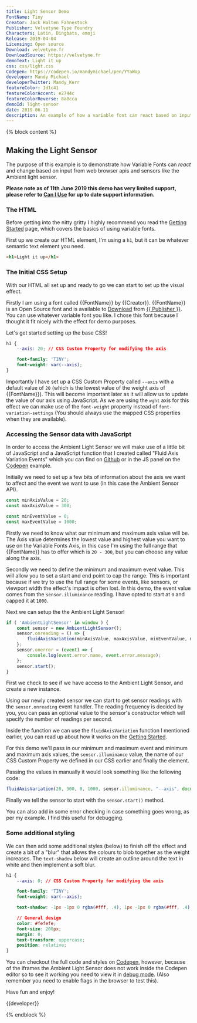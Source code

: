 ```yaml
---
title: Light Sensor Demo
FontName: Tiny
Creator: Jack Halten Fahnestock
Publisher: Velvetyne Type Foundry
Characters: Latin, Dingbats, emoji
Release: 2019-04-04
Licensing: Open source
Download: velvetyne.fr
DownloadSource: https://velvetyne.fr
demoText: Light it up
css: css/light.css
Codepen: https://codepen.io/mandymichael/pen/YYaWop
developer: Mandy Michael
developerTwitter: Mandy_Kerr
featureColor: 1d1c41
featureColorAccent: e2744c
featureColorReverse: 8a8cca
demoId: light-sensor
date: 2019-06-11
description: An example of how a variable font can react based on input from web browser apis and sensors like the Ambient light sensor.
---
```


{% block content %}
## Making the Light Sensor

The purpose of this example is to demonstrate how Variable Fonts can _react_ and change based on input from web browser apis and sensors like the Ambient light sensor.

**Please note as of 11th June 2019 this demo has very limited support, please refer to [Can I Use](https://caniuse.com/#search=ambient%20light%20sensor) for up to date support information.**

### The HTML

Before getting into the nitty gritty I highly recommend you read the [Getting Started](/getting-started) page, which covers the basics of using variable fonts.

First up we create our HTML element, I'm using a `h1`, but it can be whatever semantic text element you need.

``` html
<h1>Light it up</h1>
```


### The Initial CSS Setup

With our HTML all set up and ready to go we can start to set up the visual effect.

Firstly I am using a font called {{FontName}} by {{Creator}}. {{FontName}} is an Open Source font and is available to <a href="{{DownloadSource}}" target="_blank">Download</a> from <a href="{{DownloadSource}}">{{ Publisher }}</a>. You can use whatever variable font you like. I chose this font because I thought it fit nicely with the effect for demo purposes.

Let's get started setting up the base CSS!

``` css
h1 {
	--axis: 20; // CSS Custom Property for modifying the axis

	font-family: 'TINY';
	font-weight: var(--axis);
}
```
Importantly I have set up a CSS Custom Property called `--axis` with a default value of `20` (which is the lowest value of the weight axis of {{FontName}}). This will become important later as it will allow us to update the value of our axis using JavaScript. As we are using the `wght` axis for this effect we can make use of the `font-weight` property instead of `font-variation-settings` (You should always use the mapped CSS properties when they are available).

### Accessing the Sensor data with JavaScript

In order to access the Ambient Light Sensor we will make use of a little bit of JavaScript and a JavaScript function that I created called "Fluid Axis Variation Events" which you can find on [Github](https://github.com/mandymichael/fluid-axis-variation-events) or in the JS panel on the [Codepen]({{Codepen}}) example.

Initially we need to set up a few bits of information about the axis we want to affect and the event we want to use (in this case the Ambient Sensor API).

```js
const minAxisValue = 20;
const maxAxisValue = 300;

const minEventValue = 0;
const maxEventValue = 1000;
```

Firstly we need to know what our minimum and maximum axis value will be. The Axis value determines the lowest value and highest value you want to use on the Variable Fonts Axis, in this case I'm using the full range that {{FontName}} has to offer which is `20 - 300`, but you can choose any value along the axis.

Secondly we need to define the minimum and maximum event value. This will allow you to set a start and end point to cap the range. This is important because if we try to use the full range for some events, like sensors, or viewport width the effect's impact is often lost. In this demo, the event value comes from the `sensor.illuminance` reading. I have opted to start at `0` and capped it at `1000`.

Next we can setup the the Ambient Light Sensor!

```js
if ( 'AmbientLightSensor' in window ) {
    const sensor = new AmbientLightSensor();
    sensor.onreading = () => {
        fluidAxisVariation(minAxisValue, maxAxisValue, minEventValue, maxEventValue, sensor.illuminance, "--axis", element);
    };
    sensor.onerror = (event) => {
        console.log(event.error.name, event.error.message);
    };
    sensor.start();
}
```
First we check to see if we have access to the Ambient Light Sensor, and create a new instance.

Using our newly created sensor we can start to get sensor readings with the `sensor.onreading` event handler. The reading frequency is decided by you, you can pass an optional value to the sensor's constructor which will specify the number of readings per second.

Inside the function we can use the `fluidAxisVariation` function I mentioned earlier, you can read up about how it works on the <a href="/getting-started">Getting Started</a>.

For this demo we'll pass in our minimum and maximum event and minimum and maximum axis values, the `sensor.illuminance` value, the name of our CSS Custom Property we defined in our CSS earlier and finally the element.

Passing the values in manually it would look something like the following code:

```js
fluidAxisVariation(20, 300, 0, 1000, sensor.illuminance, "--axis", document.getElementById("demoText"));
```

Finally we tell the sensor to start with the `sensor.start()` method.

You can also add in some error checking in case something goes wrong, as per my example. I find this useful for debugging.

### Some additional styling

We can then add some additional styles (below) to finish off the effect and create a bit of a "blur" that allows the colours to blob together as the weight increases. The `text-shadow` below will create an outline around the text in white and then implement a soft blur.

``` css
h1 {
	--axis: 0; // CSS Custom Property for modifying the axis

	font-family: 'TINY';
	font-weight: var(--axis);

    text-shadow: -1px -1px 0 rgba(#fff, .4), 1px -1px 0 rgba(#fff, .4), -1px 1px 0 rgba(#fff, .4), 1px 1px 0 rgba(#fff, .4), 0 -2px 8px, 0 0 2px, 0 0 5px #ff7e00, 0 0 15px #ff4444, 0 0 2px #ff7e00, 0 2px 3px #000;

    // General design
    color: #fefefe;
    font-size: 200px;
    margin: 0;
    text-transform: uppercase;
	position: relative;
}
```

You can checkout the full code and styles on [Codepen]({{Codepen}}), however, because of the iframes the Ambient Light Sensor does not work inside the Codepen editor so to see it working you need to view it in <a href="https://s.codepen.io/mandymichael/debug/6c905675972969f4a9a5a89c382b1473">debug mode</a>. (Also remember you need to enable flags in the browser to test this).

Have fun and enjoy!

{{developer}}

{% endblock %}
